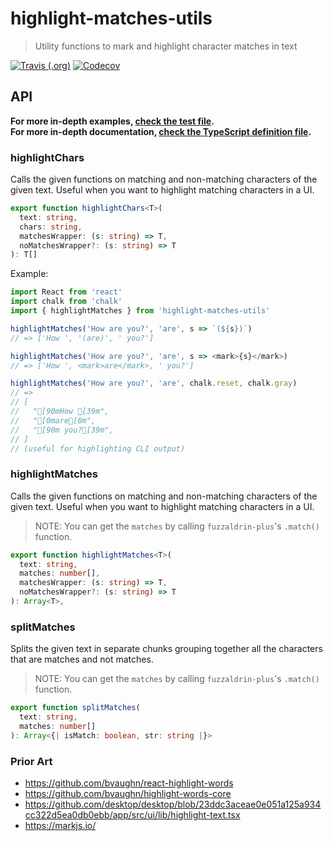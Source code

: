 # highlight-matches-utils

> Utility functions to mark and highlight character matches in text

[![Travis (.org)](https://img.shields.io/travis/reyronald/highlight-matches-utils.svg)](https://travis-ci.org/reyronald/highlight-matches-utils)
[![Codecov](https://img.shields.io/codecov/c/github/reyronald/highlight-matches-utils.svg)](https://codecov.io/gh/reyronald/highlight-matches-utils)

## API

**For more in-depth examples, [check the test file](./index.test.js).**  
**For more in-depth documentation, [check the TypeScript definition file](./index.d.ts).**

### highlightChars

Calls the given functions on matching and non-matching characters
of the given text. Useful when you want to highlight matching characters
in a UI.

```ts
export function highlightChars<T>(
  text: string,
  chars: string,
  matchesWrapper: (s: string) => T,
  noMatchesWrapper?: (s: string) => T
): T[]
```

Example:

```js
import React from 'react'
import chalk from 'chalk'
import { highlightMatches } from 'highlight-matches-utils'

highlightMatches('How are you?', 'are', s => `(${s})`)
// => ['How ', '(are)', ' you?']

highlightMatches('How are you?', 'are', s => <mark>{s}</mark>)
// => ['How ', <mark>are</mark>, ' you?']

highlightMatches('How are you?', 'are', chalk.reset, chalk.gray)
// =>
// [
//   "[90mHow [39m",
//   "[0mare[0m",
//   "[90m you?[39m",
// ]
// (useful for highlighting CLI output)
```

### highlightMatches

Calls the given functions on matching and non-matching characters
of the given text. Useful when you want to highlight matching characters
in a UI.

> NOTE: You can get the `matches` by calling `fuzzaldrin-plus`'s `.match()` function.

```ts
export function highlightMatches<T>(
  text: string,
  matches: number[],
  matchesWrapper: (s: string) => T,
  noMatchesWrapper?: (s: string) => T
): Array<T>,
```

### splitMatches

Splits the given text in separate chunks grouping together
all the characters that are matches and not matches.

> NOTE: You can get the `matches` by calling `fuzzaldrin-plus`'s `.match()` function.

```ts
export function splitMatches(
  text: string,
  matches: number[]
): Array<{| isMatch: boolean, str: string |}>
```

### Prior Art

- https://github.com/bvaughn/react-highlight-words
- https://github.com/bvaughn/highlight-words-core
- https://github.com/desktop/desktop/blob/23ddc3aceae0e051a125a934cc322d5ea0db0ebb/app/src/ui/lib/highlight-text.tsx
- https://markjs.io/
